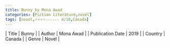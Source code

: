 ```yaml
---
title: Bunny by Mona Awad
categories: [Fiction Literature,novel]
tags: [novel,⭐⭐⭐⭐☆☆☆☆☆☆ 4/10,Canada]
---
```

        
| Title | Bunny  |
| Author |  Mona Awad  |
| Publication Date | 2019   |
| Country | Canada |
| Genre | Novel  |
        